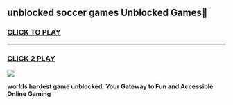 
## unblocked soccer games Unblocked Games👋
<h3>
<a href="https://premium.freeplayer.one?title=unblocked_soccer_games&ref=16F">CLICK TO PLAY</a></h3>
<hr>

<h3>
<a href="https://premium.freeplayer.one?title=unblocked_soccer_games&ref=16F">CLICK 2 PLAY</a>
  
</h3>

<a href="https://premium.freeplayer.one?title=unblocked_soccer_games&ref=16F/"><img src="https://clearcache.store/games.png"></a>


**worlds hardest game unblocked: Your Gateway to Fun and Accessible Online Gaming**

